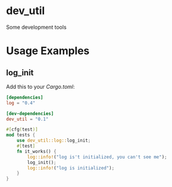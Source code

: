 # dev_util
Some development tools

# Usage Examples
## log_init
Add this to your *Cargo.toml*:
```toml
[dependencies]
log = "0.4"

[dev-dependencies]
dev_util = "0.1"
```

```rust
#[cfg(test)]
mod tests {
    use dev_util::log::log_init;
    #[test]
    fn it_works() {
        log::info!("log is't initialized, you can't see me");
        log_init();
        log::info!("log is initialized");
    }
}

```